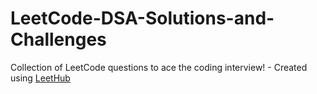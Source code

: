 # LeetCode-DSA-Solutions-and-Challenges
Collection of LeetCode questions to ace the coding interview! - Created using [LeetHub](https://github.com/QasimWani/LeetHub)
